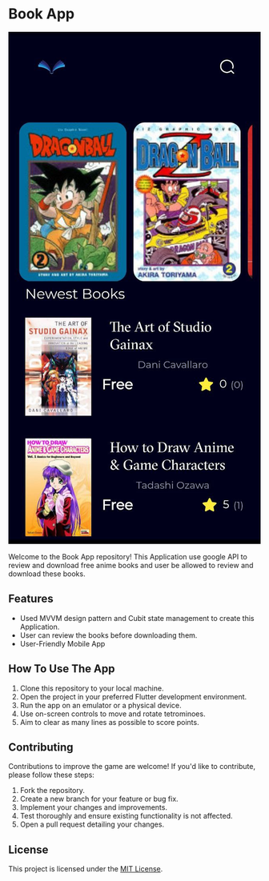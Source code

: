 # Book App

![Book App](screenshot.jpg)

Welcome to the Book App repository! This Application use google API to review and download free anime books and user be allowed to review and download these books.


## Features

- Used MVVM design pattern and Cubit state management to create this Application.
- User can review the books  before downloading them.
- User-Friendly Mobile App


## How To Use The App

1. Clone this repository to your local machine.
2. Open the project in your preferred Flutter development environment.
3. Run the app on an emulator or a physical device.
4. Use on-screen controls to move and rotate tetrominoes.
5. Aim to clear as many lines as possible to score points.


## Contributing

Contributions to improve the game are welcome! If you'd like to contribute, please follow these steps:

1. Fork the repository.
2. Create a new branch for your feature or bug fix.
3. Implement your changes and improvements.
4. Test thoroughly and ensure existing functionality is not affected.
5. Open a pull request detailing your changes.

## License

This project is licensed under the [MIT License](LICENSE).

